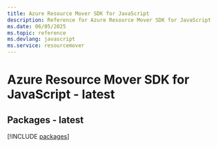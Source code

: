 ```yaml
---
title: Azure Resource Mover SDK for JavaScript
description: Reference for Azure Resource Mover SDK for JavaScript
ms.date: 06/05/2025
ms.topic: reference
ms.devlang: javascript
ms.service: resourcemover
---
```

# Azure Resource Mover SDK for JavaScript - latest
## Packages - latest
[!INCLUDE [packages](resource-mover-index.md)]